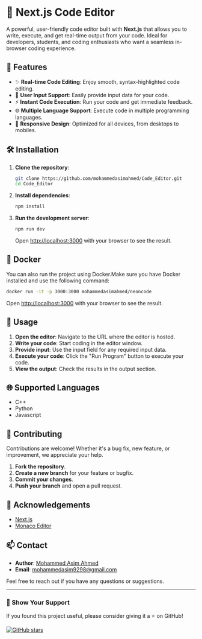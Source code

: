 
# 🚀 Next.js Code Editor

A powerful, user-friendly code editor built with **Next.js** that allows you to write, execute, and get real-time output from your code. Ideal for developers, students, and coding enthusiasts who want a seamless in-browser coding experience.

## 🌟 Features

- ✨ **Real-time Code Editing**: Enjoy smooth, syntax-highlighted code editing.
- 💬 **User Input Support**: Easily provide input data for your code.
- ⚡ **Instant Code Execution**: Run your code and get immediate feedback.
- 🌐 **Multiple Language Support**: Execute code in multiple programming languages.
- 📱 **Responsive Design**: Optimized for all devices, from desktops to mobiles.

## 🛠️ Installation

1. **Clone the repository**:
   ```bash
   git clone https://github.com/mohammedasimahmed/Code_Editor.git
   cd Code_Editor
   ```

2. **Install dependencies**:
   ```bash
   npm install
   ```

3. **Run the development server**:
   ```bash
   npm run dev
   ```
   Open [http://localhost:3000](http://localhost:3000) with your browser to see the result.

## 🐳 Docker

You can also run the project using Docker.Make sure you have Docker installed and use the following command:
```bash
docker run -it -p 3000:3000 mohammedasimahmed/neoncode
```
Open [http://localhost:3000](http://localhost:3000) with your browser to see the result.

## 📖 Usage

1. **Open the editor**: Navigate to the URL where the editor is hosted.
2. **Write your code**: Start coding in the editor window.
3. **Provide input**: Use the input field for any required input data.
4. **Execute your code**: Click the "Run Program" button to execute your code.
5. **View the output**: Check the results in the output section.

## 🌐 Supported Languages

- C++
- Python
- Javascript

## 🤝 Contributing

Contributions are welcome! Whether it's a bug fix, new feature, or improvement, we appreciate your help. 

1. **Fork the repository**.
2. **Create a new branch** for your feature or bugfix.
3. **Commit your changes**.
4. **Push your branch** and open a pull request.

## 🙌 Acknowledgements

- [Next.js](https://nextjs.org/)
- [Monaco Editor](https://microsoft.github.io/monaco-editor/)

## 📫 Contact

- **Author**: [Mohammed Asim Ahmed](https://github.com/mohammedasimahmed)
- **Email**: mohammedasim9298@gmail.com

Feel free to reach out if you have any questions or suggestions.

---

### 🌟 Show Your Support

If you found this project useful, please consider giving it a ⭐ on GitHub!

[![GitHub stars](https://img.shields.io/github/stars/mohammedasimahmed/NeonCode?style=social)](https://github.com/mohammedasimahmed/NeonCode)
